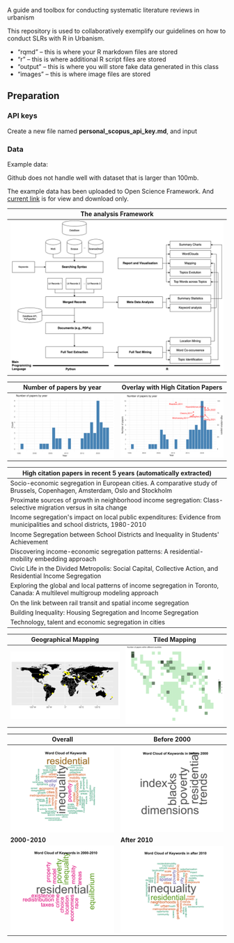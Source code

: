 A guide and toolbox for conducting systematic literature reviews in urbanism

This repository is used to collaboratively exemplify our guidelines on how to conduct SLRs with R in Urbanism.

- “rqmd” – this is where your R markdown files are stored
- “r” – this is where additional R script files are stored
- “output” – this is where you will store fake data generated in this class
- “images” – this is where image files are stored

## Preparation

### API keys

Create a new file named **personal_scopus_api_key.md**, and input 

### Data

Example data:

Github does not handle well with dataset that is larger than 100mb.

The example data has been uploaded to Open Science Framework. And [current link](https://osf.io/ds83p) is for view and download only. 

| The analysis Framework                                       |
| ------------------------------------------------------------ |
| <img src="images/analysis_framework.jpg" alt="analysis_framework" style="zoom:50%;" /> |


| Number of papers by year                                     | Overlay with High Citation Papers                            |
| ------------------------------------------------------------ | ------------------------------------------------------------ |
| ![number_of_papers_by_year](images/number_of_papers_by_year.png) | ![number_of_papers_by_year_high_citations](images/number_of_papers_by_year_high_citations.png) |

| High citation papers in recent 5 years (automatically extracted) |
| ------------------------------------------------------------ |
| Socio-economic  segregation in European cities. A comparative study of Brussels, Copenhagen,  Amsterdam, Oslo and Stockholm |
| Proximate sources of growth in  neighborhood income segregation: Class-selective migration versus in sita  change |
| Income segregation's impact on local  public expenditures: Evidence from municipalities and school districts,  1980-2010 |
| Income Segregation between School  Districts and Inequality in Students' Achievement |
| Discovering income-economic segregation  patterns: A residential-mobility embedding approach |
| Civic Life in the Divided Metropolis:  Social Capital, Collective Action, and Residential Income Segregation |
| Exploring the global and local patterns  of income segregation in Toronto, Canada: A multilevel multigroup modeling  approach |
| On the link between rail transit and  spatial income segregation |
| Building Inequality: Housing Segregation  and Income Segregation |
| Technology, talent and economic  segregation in cities       |


| Geographical Mapping                         | Tiled Mapping                                |
| -------------------------------------------- | -------------------------------------------- |
| ![direct_mapping](images/direct_mapping.png) | ![tiled_grid_map](images/tiled_grid_map.jpg) |

| Overall                                                | Before 2000                                                |
| ------------------------------------------------------ | ---------------------------------------------------------- |
| ![wordcloud_total](images/wordcloud_total.png)         | ![wordcloud_before 2000](images/wordcloud_before_2000.png) |
| **2000-2010**                                          | **After 2010**                                             |
| ![wordcloud_2000-2010](images/wordcloud_2000-2010.png) | ![wordcloud_after 2010](images/wordcloud_after_2010.png)   |







